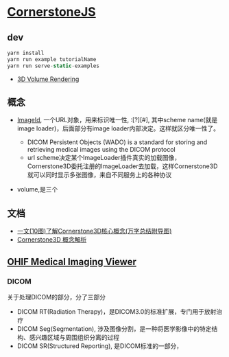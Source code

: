# [CornerstoneJS](https://www.cornerstonejs.org/)

## dev
```js
yarn install
yarn run example tutorialName
yarn run serve-static-examples
```

- [3D Volume Rendering](https://www.cornerstonejs.org/live-examples/volumeviewport3d)

## 概念

- [ImageId](https://www.cornerstonejs.org/docs/concepts/cornerstone-core/imageId), 一个URL对象，用来标识唯一性, <scheme name>:<hierarchical part>[?<query>][#<fragment>], 其中scheme name(就是image loader)，后面部分有image loader内部决定。这样就区分唯一性了。
    - DICOM Persistent Objects (WADO) is a standard for storing and retrieving medical images using the DICOM protocol
    - url scheme决定某个ImageLoader插件真实的加载图像，Cornerstone3D委托注册的ImageLoader去加载，这样Cornerstone3D就可以同时显示多张图像，来自不同服务上的各种协议

- volume,是三个

## 文档
- [一文(10图)了解Cornerstone3D核心概念(万字总结附导图) ](https://juejin.cn/post/7326432875955798027)
- [Cornerstone3D 概念解析](https://gitcode.com/jianyaoo/vue-cornerstone-demo/overview)

## [OHIF Medical Imaging Viewer](https://github.com/lmj01/Viewers)

### DICOM
关于处理DICOM的部分，分了三部分
- DICOM RT(Radiation Therapy)，是DICOM3.0的标准扩展，专门用于放射治疗
- DICOM Seg(Segmentation), 涉及图像分割，是一种将医学影像中的特定结构、感兴趣区域与周围组织分离的过程
- DICOM SR(Structured Reporting), 是DICOM标准的一部分，